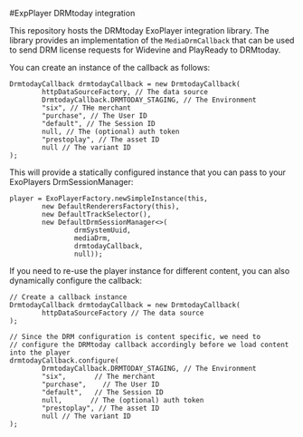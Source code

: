 #ExpPlayer DRMtoday integration

This repository hosts the DRMtoday ExoPlayer integration library. The library provides
an implementation of the `MediaDrmCallback` that can be used to send DRM license requests for
Widevine and PlayReady to DRMtoday.

You can create an instance of the callback as follows:

```
DrmtodayCallback drmtodayCallback = new DrmtodayCallback(
        httpDataSourceFactory, // The data source
        DrmtodayCallback.DRMTODAY_STAGING, // The Environment
        "six", // THe merchant
        "purchase", // The User ID
        "default", // The Session ID
        null, // The (optional) auth token
        "prestoplay", // The asset ID
        null // The variant ID
);
```

This will provide a statically configured instance that you can pass to your ExoPlayers
DrmSessionManager:

```
player = ExoPlayerFactory.newSimpleInstance(this,
        new DefaultRenderersFactory(this),
        new DefaultTrackSelector(),
        new DefaultDrmSessionManager<>(
                drmSystemUuid,
                mediaDrm,
                drmtodayCallback,
                null));
```

If you need to re-use the player instance for different content, you can also dynamically
configure the callback:

```
// Create a callback instance
DrmtodayCallback drmtodayCallback = new DrmtodayCallback(
        httpDataSourceFactory // The data source
);

// Since the DRM configuration is content specific, we need to
// configure the DRMtoday callback accordingly before we load content into the player
drmtodayCallback.configure(
        DrmtodayCallback.DRMTODAY_STAGING, // The Environment
        "six",       // The merchant
        "purchase",    // The User ID
        "default",   // The Session ID
        null,       // The (optional) auth token
        "prestoplay", // The asset ID
        null // The variant ID
);
```

